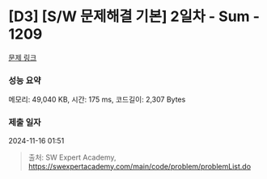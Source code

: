 # [D3] [S/W 문제해결 기본] 2일차 - Sum - 1209 

[문제 링크](https://swexpertacademy.com/main/code/problem/problemDetail.do?contestProbId=AV13_BWKACUCFAYh) 

### 성능 요약

메모리: 49,040 KB, 시간: 175 ms, 코드길이: 2,307 Bytes

### 제출 일자

2024-11-16 01:51



> 출처: SW Expert Academy, https://swexpertacademy.com/main/code/problem/problemList.do
